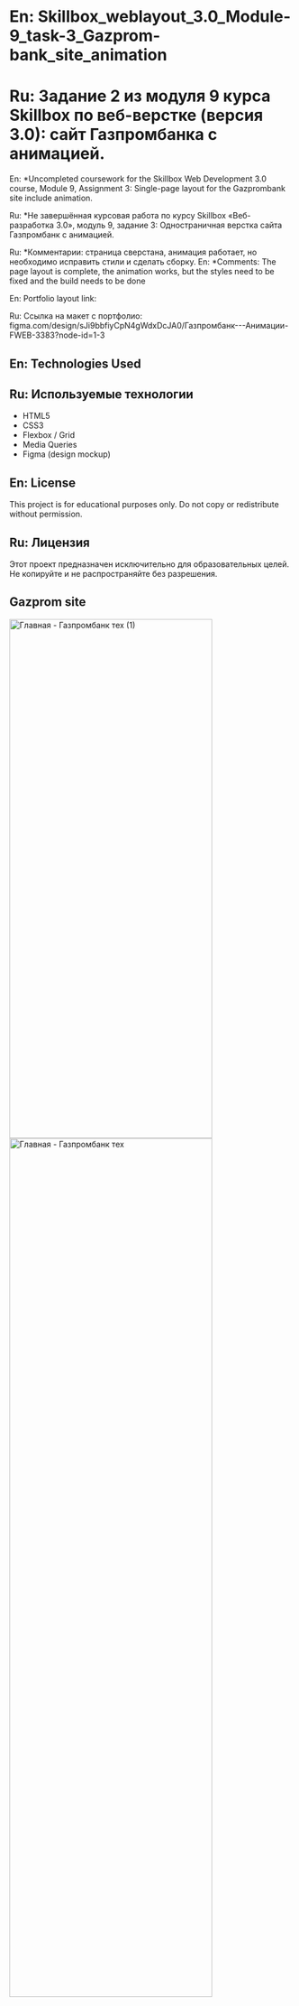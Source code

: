 # En: Skillbox_weblayout_3.0_Module-9_task-3_Gazprom-bank_site_animation
# Ru: Задание 2 из модуля 9 курса Skillbox по веб-верстке (версия 3.0): сайт Газпромбанка с анимацией.

En: *Uncompleted coursework for the Skillbox Web Development 3.0 course, Module 9, Assignment 3: Single-page layout for the Gazprombank site include animation.

Ru: *Не завершённая курсовая работа по курсу Skillbox «Веб-разработка 3.0», модуль 9, задание 3: Одностраничная верстка сайта Газпромбанк с анимацией.

Ru: *Комментарии: cтраница сверстана, анимация работает, но необходимо исправить стили и сделать сборку.
En: *Comments: The page layout is complete, the animation works, but the styles need to be fixed and the build needs to be done

En: Portfolio layout link: 

Ru: Ссылка на макет c портфолио: figma.com/design/sJi9bbfiyCpN4gWdxDcJA0/Газпромбанк---Анимации-FWEB-3383?node-id=1-3

## En:  Technologies Used
## Ru: Используемые технологии

- HTML5
- CSS3
- Flexbox / Grid
- Media Queries
- Figma (design mockup)

## En: License

This project is for educational purposes only. Do not copy or redistribute without permission.

## Ru: Лицензия

Этот проект предназначен исключительно для образовательных целей. Не копируйте и не распространяйте без разрешения.

## Gazprom site 

<img width="360" height="920" alt="Главная - Газпромбанк тех (1)" src="https://github.com/user-attachments/assets/20972ed3-87ce-4a63-be79-d3fe05221952" />
<img width="360" height="1522" alt="Главная - Газпромбанк тех" src="https://github.com/user-attachments/assets/d48588bd-8a8e-4118-b7bd-fdf8f552cf98" />






